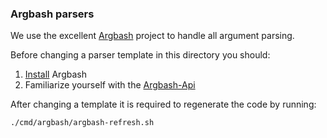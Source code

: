 ### Argbash parsers

We use the excellent [Argbash](https://github.com/matejak/argbash) project to handle all argument parsing.

Before changing a parser template in this directory you should:

1. [Install](http://argbash.readthedocs.io/en/latest/install.html) Argbash
2. Familiarize yourself with the [Argbash-Api](http://argbash.readthedocs.io/en/latest/guide.html#argbash-api)

After changing a template it is required to regenerate the code by running:

```
./cmd/argbash/argbash-refresh.sh
```
